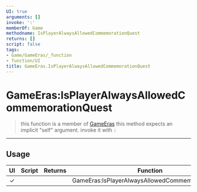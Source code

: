 ```yaml
---
UI: true
arguments: []
invoke: ':'
memberOf: Game
methodname: IsPlayerAlwaysAllowedCommemorationQuest
returns: []
script: false
tags:
- Game/GameEras/_function
- function/UI
title: GameEras.IsPlayerAlwaysAllowedCommemorationQuest
---
```

# GameEras:IsPlayerAlwaysAllowedCommemorationQuest
> this function is a member of [GameEras](civ-6/lua/GameEras.md)
> this method expects an implicit "self" argument. invoke it with `:`
-----
## Usage
|  UI | Script | Returns | Function | Arguments |
|:---:|:------:|-------:|:--------:|:---------|
|✓| ||GameEras:IsPlayerAlwaysAllowedCommemorationQuest||
